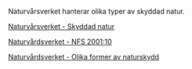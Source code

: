 Naturvårsverket hanterar olika typer av skyddad natur.

[Naturvårsverket - Skyddad natur](https://www.naturvardsverket.se/amnesomraden/skyddad-natur?_t_hit.id=Boilerplate_Episerver_Features_EpiserverFind_Models_EpiserverFindDocument/1471_sv&_t_q=skyddad%20natur&_t_id=zzr5U7RdT2mqHG2LOnhUlw&_t_tags=siteid:69c7ea6e-2b02-4832-8c8c-31da973f12f1,language:sv#E-795042545)

[Naturvårdsverket - NFS 2001:10](https://www.naturvardsverket.se/globalassets/nfs/2001/nfs2001-10.pdf)

[Naturvårdsverket - Olika former av naturskydd](https://www.naturvardsverket.se/amnesomraden/skyddad-natur/olika-former-av-naturskydd/)
